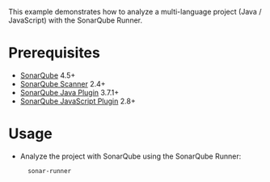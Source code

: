This example demonstrates how to analyze a multi-language project (Java / JavaScript) with the SonarQube Runner.

Prerequisites
=============
* [SonarQube](http://www.sonarsource.org/downloads/) 4.5+
* [SonarQube Scanner](http://docs.sonarqube.org/display/SONAR/Analyzing+with+SonarQube+Scanner) 2.4+
* [SonarQube Java Plugin](http://docs.sonarqube.org/display/PLUG/Java+Plugin) 3.7.1+
* [SonarQube JavaScript Plugin](http://docs.sonarqube.org/display/PLUG/JavaScript+Plugin) 2.8+

Usage
=====
* Analyze the project with SonarQube using the SonarQube Runner:

        sonar-runner
